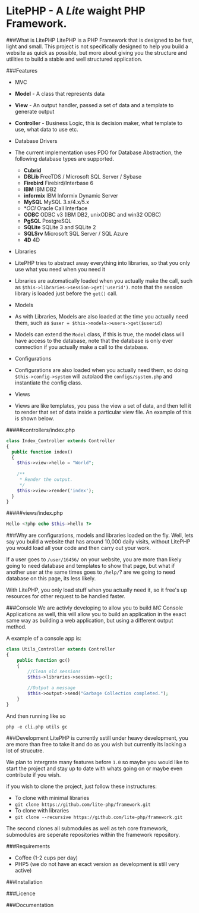 # LitePHP - A *Lite* waight PHP Framework.

###What is LitePHP
LitePHP is a PHP Framework that is designed to be fast, light and small. This project is not specifically designed to help you build a website as quick as possible, but more about giving you the structure and utilities to build a stable and well structured application.

###Features
- MVC
 - **Model** - A class that represents data
 - **View** - An output handler, passed a set of data and a template to generate output
 - **Controller** - Business Logic, this is decision maker, what template to use, what data to use etc.

- Database Drivers
 - The current implementation uses PDO for Database Abstraction, the following database types are supported.
     - **Cubrid**
     - **DBLib**    FreeTDS / Microsoft SQL Server / Sybase
     - **Firebird** Firebird/Interbase 6
     - **IBM**	    IBM DB2
     - **informix**	IBM Informix Dynamic Server
     - **MySQL**	  MySQL 3.x/4.x/5.x
     - **OCI*	      Oracle Call Interface
     - **ODBC**	    ODBC v3 (IBM DB2, unixODBC and win32 ODBC)
     - **PgSQL**	  PostgreSQL
     - **SQLite**	  SQLite 3 and SQLite 2
     - **SQLSrv**	  Microsoft SQL Server / SQL Azure
     - **4D**	      4D

- Libraries
 - LitePHP tries to abstract away everything into libraries, so that you only use what you need when you need it
 - Libraries are automatically loaded when you actually make the call, such as `$this->libraries->session->get('userid')`. note that the session library is loaded just before the `get()` call.

- Models
 - As with Libraries, Models are also loaded at the time you actually need them, such as `$user = $this->models->users->get($userid)`
 - Models can extend the `Model` class, if this is true, the model class will have access to the database, note that the database is only ever connection if you actually make a call to the database.

- Configurations
 - Configurations are also loaded when you actually need them, so doing `$this->config->system` will autolaod the `configs/system.php` and instantiate the config class.

- Views
 - Views are like templates, you pass the view a set of data, and then tell it to render that set of data inside a particular view file. An example of this is shown below.

#####controllers/index.php
```php
class Index_Controller extends Controller
{
  public function index()
  {
    $this->view->hello = "World";
    
    /**
     * Render the output.
     */
    $this->view->render('index');
  }
}
```

#####views/index.php
```php
Hello <?php echo $this->hello ?>
```

###Why are configurations, models and libraries loaded on the fly.
Well, lets say you build a website that has around 10,000 daily visits, without LitePHP you would load all your code and then
carry out your work.

If a user goes to `/user/16456/` on your website, you are more than likely going to need database and templates to show that page, but what
if another user at the same times goes to `/help/`? are we going to need database on this page, its less likely.

With LitePHP, you only load stuff when you actually need it, so it free's up resources for other request to be handled faster.

###Console
We are activly developing to allow you to build *MC* Console Applications as well, this will allow you to build an application in the exact same way
as building a web application, but using a different output method.

A example of a console app is:

```php
class Utils_Controller extends Controller
{
    public function gc()
    {
        //Clean old sessions
        $this->libraries->session->gc();
        
        //Output a message
        $this->output->send("Garbage Collection completed.");
    }
}
```

And then running like so

`php -e cli.php utils gc`

###Development
LitePHP is currently sstill under heavy development, you are more than free to take it and do as you wish but currently its lacking
a lot of strucutre.

We plan to intergrate many features before `1.0` so maybe you would like to start the project and stay up to date with whats going on
or maybe even contribute if you wish.

if you wish to clone the project, just follow these instructures:

- To clone with minimal libraries
 - `git clone https://github.com/lite-php/framework.git`
- To clone with libraries
 - `git clone --recursive https://github.com/lite-php/framework.git`

The second clones all submodules as well as teh core framework, submodules are seperate repositories within the framework
repository.

###Requirements
- Coffee (1-2 cups per day)
- PHP5 (we do not have an exact version as development is still very active)

###Installation

###Licence

###Documentation
